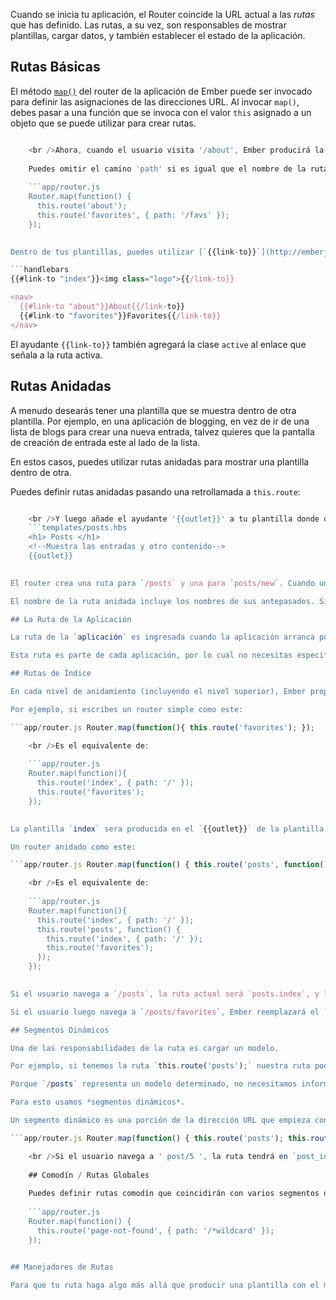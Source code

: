 Cuando se inicia tu aplicación, el Router coincide la URL actual a las *rutas* que has definido. Las rutas, a su vez, son responsables de mostrar plantillas, cargar datos, y también establecer el estado de la aplicación.

## Rutas Básicas

El método [`map()`](http://emberjs.com/api/classes/Ember.Router.html#method_map) del router de la aplicación de Ember puede ser invocado para definir las asignaciones de las direcciones URL. Al invocar `map()`, debes pasar a una función que se invoca con el valor `this` asignado a un objeto que se puede utilizar para crear rutas.

```app/router.js Router.map(function() { this.route('about', { path: '/about' }); this.route('favorites', { path: '/favs' }); });

    <br />Ahora, cuando el usuario visita '/about', Ember producirá la plantilla llamada 'about'. Si visitas '/favs' la plantilla de 'favorites' será producida.
    
    Puedes omitir el camino 'path' si es igual que el nombre de la ruta. En este caso, lo siguiente es equivalente al ejemplo anterior: 
    
    ```app/router.js
    Router.map(function() {
      this.route('about');
      this.route('favorites', { path: '/favs' });
    });
    

Dentro de tus plantillas, puedes utilizar [`{{link-to}}`](http://emberjs.com/api/classes/Ember.Templates.helpers.html#method_link-to) para navegar entre rutas, usando el nombre que has proporcionado en el método de la `ruta`.

```handlebars
{{#link-to "index"}}<img class="logo">{{/link-to}}

<nav>
  {{#link-to "about"}}About{{/link-to}}
  {{#link-to "favorites"}}Favorites{{/link-to}}
</nav>
```

El ayudante `{{link-to}}` también agregará la clase `active` al enlace que señala a la ruta activa.

## Rutas Anidadas

A menudo desearás tener una plantilla que se muestra dentro de otra plantilla. Por ejemplo, en una aplicación de blogging, en vez de ir de una lista de blogs para crear una nueva entrada, talvez quieres que la pantalla de creación de entrada este al lado de la lista.

En estos casos, puedes utilizar rutas anidadas para mostrar una plantilla dentro de otra.

Puedes definir rutas anidadas pasando una retrollamada a `this.route`:

```app/router.js Router.map(function() { this.route('posts', function() { this.route('new'); }); });

    <br />Y luego añade el ayudante '{{outlet}}' a tu plantilla donde deseas que la plantilla anidada sea mostrada: 
    ```templates/posts.hbs
    <h1> Posts </h1>
    <!--Muestra las entradas y otro contenido--> 
    {{outlet}}
    

El router crea una ruta para `/posts` y una para `posts/new`. Cuando un usuario visita `/posts`, simplemente verá la plantilla `posts.hbs`. (En la sección, [Rutas Índice](#toc_index-routes) se explica una adición importante a esto). Cuando el usuario visita `posts/new`, verá la plantilla de `posts/new.hbs` en el `{{outlet}}` de la plantilla de `posts`.

El nombre de la ruta anidada incluye los nombres de sus antepasados. Si quieres hacer una transición a una ruta (ya sea usando `transitionTo` o `{{#link-to}}`), asegúrate de utilizar el nombre completo de la ruta (`posts.new`, no `new`).

## La Ruta de la Aplicación

La ruta de la `aplicación` es ingresada cuando la aplicación arranca por primera vez. Como otras rutas, cargará la plantilla con el mismo nombre (`aplicación` en este caso) predeterminadamente. Debes de poner tu encabezado, pie de página y cualquier otro contenido decorativo aquí. Todas las otras rutas producirán sus plantillas en el `{{outlet}}` de la plantilla `application.hbs`.

Esta ruta es parte de cada aplicación, por lo cual no necesitas especificar en tu `app/router.js`.

## Rutas de Índice

En cada nivel de anidamiento (incluyendo el nivel superior), Ember proporciona automáticamente una ruta para el camino `/` llamada `index`.

Por ejemplo, si escribes un router simple como este:

```app/router.js Router.map(function(){ this.route('favorites'); });

    <br />Es el equivalente de: 
    
    ```app/router.js
    Router.map(function(){
      this.route('index', { path: '/' });
      this.route('favorites');
    });
    

La plantilla `index` sera producida en el `{{outlet}}` de la plantilla `application`. Si el usuario navega a `/favorites`, Ember reemplazará a la plantilla de `index` con la plantilla de `favorites`.

Un router anidado como este:

```app/router.js Router.map(function() { this.route('posts', function() { this.route('favorites'); }); });

    <br />Es el equivalente de:
    
    ```app/router.js
    Router.map(function(){
      this.route('index', { path: '/' });
      this.route('posts', function() {
        this.route('index', { path: '/' });
        this.route('favorites');
      });
    });
    

Si el usuario navega a `/posts`, la ruta actual será `posts.index`, y la plantilla `posts/index` será mostrada en el `{{outlet}}` de la plantilla de `posts`.

Si el usuario luego navega a `/posts/favorites`, Ember reemplazará el `{{outlet}}` en la plantilla de `posts` con la plantilla de `posts/favorites`.

## Segmentos Dinámicos

Una de las responsabilidades de la ruta es cargar un modelo.

Por ejemplo, si tenemos la ruta `this.route('posts');` nuestra ruta podría cargar todos las entradas del blog para la aplicación.

Porque `/posts` representa un modelo determinado, no necesitamos información adicional para saber qué extraer. Sin embargo, si queremos una ruta para representar una sola entrada, no queremos tener que codificar cada posible entrada en el router.

Para esto usamos *segmentos dinámicos*.

Un segmento dinámico es una porción de la dirección URL que empieza con un `:` y es seguida por un identificador.

```app/router.js Router.map(function() { this.route('posts'); this.route('post', { path: '/post/:post_id' }); });

    <br />Si el usuario navega a ' post/5 ', la ruta tendrá en `post_id` el valor de `5` para cargar la entrada correcta. En la siguiente sección, [Especificando el Modelo de una Ruta] (../specifying-a-routes-model), aprenderás más acerca de cómo cargar un modelo.
    
    ## Comodín / Rutas Globales
    
    Puedes definir rutas comodín que coincidirán con varios segmentos de la URL. Esto podría utilizarse, por ejemplo, si deseas una ruta de comodín que es útil cuando el usuario introduce una URL incorrecta no gestionada por tu aplicación.
    
    ```app/router.js
    Router.map(function() {
      this.route('page-not-found', { path: '/*wildcard' });
    });
    

## Manejadores de Rutas

Para que tu ruta haga algo más allá que producir una plantilla con el mismo nombre, tendrás que create un manejador de ruta. Las siguientes guías explorarán las funciones de manejadores de ruta. Para más información sobre rutas, consulte la documentación de la API para [el router](http://emberjs.com/api/classes/Ember.Router.html) y para [manejadores de ruta](http://emberjs.com/api/classes/Ember.Route.html).
